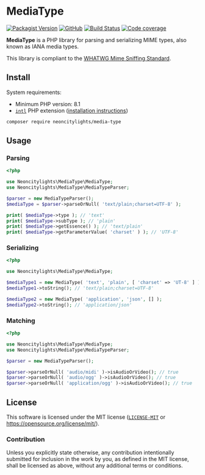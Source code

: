 # MediaType
[![Packagist Version](https://img.shields.io/packagist/v/neoncitylights/media-type?style=flat-square)](https://packagist.org/packages/neoncitylights/media-type)
[![GitHub](https://img.shields.io/github/license/neoncitylights/php-media-type?style=flat-square)](https://github.com/neoncitylights/php-media-type/blob/main/LICENSE)
[![Build Status](https://img.shields.io/github/actions/workflow/status/neoncitylights/php-media-type/.github%2Fworkflows%2Fphp.yml?style=flat-square)](https://github.com/neoncitylights/php-media-type/actions/workflows/php.yml)
[![Code coverage](https://img.shields.io/codecov/c/github/neoncitylights/php-media-type?style=flat-square&token=0qtwQLpV57)](https://codecov.io/gh/neoncitylights/php-media-type)

**MediaType** is a PHP library for parsing and serializing MIME types, also known as IANA media types.

This library is compliant to the [WHATWG Mime Sniffing Standard](https://mimesniff.spec.whatwg.org/).

## Install

System requirements:

- Minimum PHP version: 8.1
- [`intl`](https://www.php.net/intl) PHP extension ([installation instructions](https://www.php.net/manual/en/intl.installation.php))

```bash
composer require neoncitylights/media-type
```

## Usage

### Parsing

```php
<?php

use Neoncitylights\MediaType\MediaType;
use Neoncitylights\MediaType\MediaTypeParser;

$parser = new MediaTypeParser();
$mediaType = $parser->parseOrNull( 'text/plain;charset=UTF-8' );

print( $mediaType->type ); // 'text'
print( $mediaType->subType ); // 'plain'
print( $mediaType->getEssence() ); // 'text/plain'
print( $mediaType->getParameterValue( 'charset' ) ); // 'UTF-8'
```

### Serializing

```php
<?php

use Neoncitylights\MediaType\MediaType;

$mediaType1 = new MediaType( 'text', 'plain', [ 'charset' => 'UT-8' ] );
$mediaType1->toString(); // 'text/plain;charset=UTF-8'

$mediaType2 = new MediaType( 'application', 'json', [] );
$mediaType2->toString(); // 'application/json'
```

### Matching

```php
<?php

use Neoncitylights\MediaType\MediaType;
use Neoncitylights\MediaType\MediaTypeParser;

$parser = new MediaTypeParser();

$parser->parseOrNull( 'audio/midi' )->isAudioOrVideo(); // true
$parser->parseOrNull( 'audio/ogg' )->isAudioOrVideo(); // true
$parser->parseOrNull( 'application/ogg' )->isAudioOrVideo(); // true
```

## License

This software is licensed under the MIT license ([`LICENSE-MIT`](./LICENSE) or <https://opensource.org/license/mit/>).

### Contribution

Unless you explicitly state otherwise, any contribution intentionally submitted for inclusion in the work by you, as defined in the MIT license, shall be licensed as above, without any additional terms or conditions.
